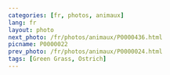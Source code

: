 ```yaml
---
categories: [fr, photos, animaux]
lang: fr
layout: photo
next_photo: /fr/photos/animaux/P0000436.html
picname: P0000022
prev_photo: /fr/photos/animaux/P0000024.html
tags: [Green Grass, Ostrich]
---
```

